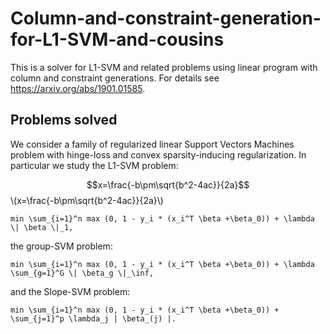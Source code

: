 # Column-and-constraint-generation-for-L1-SVM-and-cousins
This is a solver for L1-SVM and related problems using linear program with column and constraint generations. For details see https://arxiv.org/abs/1901.01585. 

## Problems solved

We consider a family of regularized linear Support Vectors Machines problem with hinge-loss and convex sparsity-inducing regularization. In particular we study the L1-SVM problem:

<script type="text/javascript" src="http://cdn.mathjax.org/mathjax/latest/MathJax.js?config=default"></script>
$$x=\frac{-b\pm\sqrt{b^2-4ac}}{2a}$$
\\(x=\frac{-b\pm\sqrt{b^2-4ac}}{2a}\\)

```
min \sum_{i=1}^n max (0, 1 - y_i * (x_i^T \beta +\beta_0)) + \lambda \| \beta \|_1,
```
the group-SVM problem:
```
min \sum_{i=1}^n max (0, 1 - y_i * (x_i^T \beta +\beta_0)) + \lambda \sum_{g=1}^G \| \beta_g \|_\inf,
```
and the Slope-SVM problem:
```
min \sum_{i=1}^n max (0, 1 - y_i * (x_i^T \beta +\beta_0)) + \sum_{j=1}^p \lambda_j | \beta_(j) |.
```
